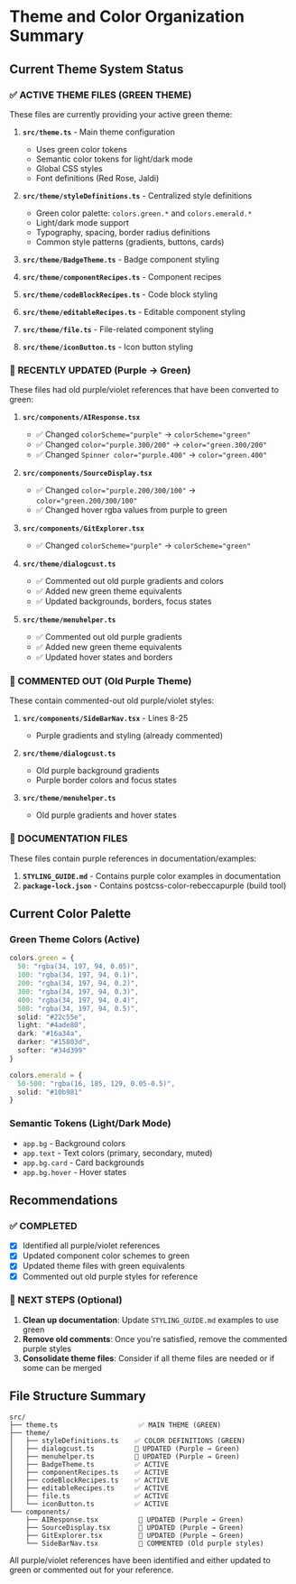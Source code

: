 # Theme and Color Organization Summary

## Current Theme System Status

### ✅ ACTIVE THEME FILES (GREEN THEME)
These files are currently providing your active green theme:

1. **`src/theme.ts`** - Main theme configuration
   - Uses green color tokens
   - Semantic color tokens for light/dark mode
   - Global CSS styles
   - Font definitions (Red Rose, Jaldi)

2. **`src/theme/styleDefinitions.ts`** - Centralized style definitions
   - Green color palette: `colors.green.*` and `colors.emerald.*`
   - Light/dark mode support
   - Typography, spacing, border radius definitions
   - Common style patterns (gradients, buttons, cards)

3. **`src/theme/BadgeTheme.ts`** - Badge component styling
4. **`src/theme/componentRecipes.ts`** - Component recipes
5. **`src/theme/codeBlockRecipes.ts`** - Code block styling
6. **`src/theme/editableRecipes.ts`** - Editable component styling
7. **`src/theme/file.ts`** - File-related component styling
8. **`src/theme/iconButton.ts`** - Icon button styling

### 🔄 RECENTLY UPDATED (Purple → Green)
These files had old purple/violet references that have been converted to green:

1. **`src/components/AIResponse.tsx`**
   - ✅ Changed `colorScheme="purple"` → `colorScheme="green"`
   - ✅ Changed `color="purple.300/200"` → `color="green.300/200"`
   - ✅ Changed `Spinner color="purple.400"` → `color="green.400"`

2. **`src/components/SourceDisplay.tsx`**
   - ✅ Changed `color="purple.200/300/100"` → `color="green.200/300/100"`
   - ✅ Changed hover rgba values from purple to green

3. **`src/components/GitExplorer.tsx`**
   - ✅ Changed `colorScheme="purple"` → `colorScheme="green"`

4. **`src/theme/dialogcust.ts`**
   - ✅ Commented out old purple gradients and colors
   - ✅ Added new green theme equivalents
   - ✅ Updated backgrounds, borders, focus states

5. **`src/theme/menuhelper.ts`**
   - ✅ Commented out old purple gradients
   - ✅ Added new green theme equivalents
   - ✅ Updated hover states and borders

### 💭 COMMENTED OUT (Old Purple Theme)
These contain commented-out old purple/violet styles:

1. **`src/components/SideBarNav.tsx`** - Lines 8-25
   - Purple gradients and styling (already commented)

2. **`src/theme/dialogcust.ts`**
   - Old purple background gradients
   - Purple border colors and focus states

3. **`src/theme/menuhelper.ts`**
   - Old purple gradients and hover states

### 📝 DOCUMENTATION FILES
These files contain purple references in documentation/examples:

1. **`STYLING_GUIDE.md`** - Contains purple color examples in documentation
2. **`package-lock.json`** - Contains postcss-color-rebeccapurple (build tool)

## Current Color Palette

### Green Theme Colors (Active)
```typescript
colors.green = {
  50: "rgba(34, 197, 94, 0.05)",
  100: "rgba(34, 197, 94, 0.1)",
  200: "rgba(34, 197, 94, 0.2)",
  300: "rgba(34, 197, 94, 0.3)",
  400: "rgba(34, 197, 94, 0.4)",
  500: "rgba(34, 197, 94, 0.5)",
  solid: "#22c55e",
  light: "#4ade80",
  dark: "#16a34a",
  darker: "#15803d",
  softer: "#34d399"
}

colors.emerald = {
  50-500: "rgba(16, 185, 129, 0.05-0.5)",
  solid: "#10b981"
}
```

### Semantic Tokens (Light/Dark Mode)
- `app.bg` - Background colors
- `app.text` - Text colors (primary, secondary, muted)
- `app.bg.card` - Card backgrounds
- `app.bg.hover` - Hover states

## Recommendations

### ✅ COMPLETED
- [x] Identified all purple/violet references
- [x] Updated component color schemes to green
- [x] Updated theme files with green equivalents
- [x] Commented out old purple styles for reference

### 🎯 NEXT STEPS (Optional)
1. **Clean up documentation**: Update `STYLING_GUIDE.md` examples to use green
2. **Remove old comments**: Once you're satisfied, remove the commented purple styles
3. **Consolidate theme files**: Consider if all theme files are needed or if some can be merged

## File Structure Summary
```
src/
├── theme.ts                    ✅ MAIN THEME (GREEN)
├── theme/
│   ├── styleDefinitions.ts    ✅ COLOR DEFINITIONS (GREEN)
│   ├── dialogcust.ts          🔄 UPDATED (Purple → Green)
│   ├── menuhelper.ts          🔄 UPDATED (Purple → Green)
│   ├── BadgeTheme.ts          ✅ ACTIVE
│   ├── componentRecipes.ts    ✅ ACTIVE
│   ├── codeBlockRecipes.ts    ✅ ACTIVE
│   ├── editableRecipes.ts     ✅ ACTIVE
│   ├── file.ts                ✅ ACTIVE
│   └── iconButton.ts          ✅ ACTIVE
└── components/
    ├── AIResponse.tsx          🔄 UPDATED (Purple → Green)
    ├── SourceDisplay.tsx       🔄 UPDATED (Purple → Green)
    ├── GitExplorer.tsx         🔄 UPDATED (Purple → Green)
    └── SideBarNav.tsx          💭 COMMENTED (Old purple styles)
```

All purple/violet references have been identified and either updated to green or commented out for your reference.
